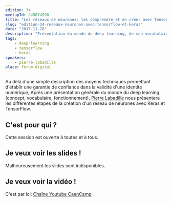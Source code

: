 ```yaml
---
edition: 34
meetupId: 245074990
title: "Les réseaux de neurones: les comprendre et en créer avec TensorFlow et Keras"
slug: "edition-34-reseaux-neurones-avec-tensorflow-et-keras"
date: "2017-11-28"
description: "Présentation du monde du deep learning, de son vocabulaire, fonctionnement et de ces concepts pour amener la présentation des différentes étapes de création d'un réseau de neurones."
tags:
    - deep-learning
    - tensorflow
    - keras
speakers:
    - pierre-labadille
place: forum-digital
---
```


Au delà d'une simple description des moyens techniques permettant d'établir une garantie de
confiance dans la validité d'une identité numérique,
Après une présentation générale du monde du deep learning (concept, vocabulaire, fonctionnement), [Pierre Labadille](https://twitter.com/plabadille) nous présentera les différentes étapes de la création d'un réseau de neurones avec Keras et TensorFlow.

<!-- more -->

## C'est pour qui ?

Cette session est ouverte à toutes et à tous.

## Je veux voir les slides !

Malheureusement les slides sont indisponibles.

## Je veux voir la vidéo !

C'est par ici: [Chaîne Youtube CaenCamp](https://www.youtube.com/watch?v=tlpzpyTBFQc)
